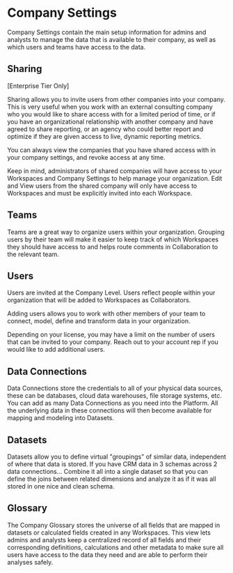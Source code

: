 # Company Settings

Company Settings contain the main setup information for admins and analysts to manage the data that is available to their company, as well as which users and teams have access to the data.

## Sharing

\[Enterprise Tier Only\] 

Sharing allows you to invite users from other companies into your company. This is very useful when you work with an external consulting company who you would like to share access with for a limited period of time, or if you have an organizational relationship with another company and have agreed to share reporting, or an agency who could better report and optimize if they are given access to live, dynamic reporting metrics.

You can always view the companies that you have shared access with in your company settings, and revoke access at any time. 

Keep in mind, administrators of shared companies will have access to your Workspaces and Company Settings to help manage your organization. Edit and View users from the shared company will only have access to Workspaces and must be explicitly invited into each Workspace.

## Teams

Teams are a great way to organize users within your organization. Grouping users by their team will make it easier to keep track of which Workspaces they should have access to and helps route comments in Collaboration to the relevant team. 

## Users

Users are invited at the Company Level. Users reflect people within your organization that will be added to Workspaces as Collaborators. 

Adding users allows you to work with other members of your team to connect, model, define and transform data in your organization. 

Depending on your license, you may have a limit on the number of users that can be invited to your company. Reach out to your account rep if you would like to add additional users.

## Data Connections

Data Connections store the credentials to all of your physical data sources, these can be databases, cloud data warehouses, file storage systems, etc. You can add as many Data Connections as you need into the Platform. All the underlying data in these connections will then become available for mapping and modeling into Datasets.

## Datasets

Datasets allow you to define virtual "groupings" of similar data, independent of where that data is stored. If you have CRM data in 3 schemas across 2 data connections... Combine it all into a single dataset so that you can define the joins between related dimensions and analyze it as if it was all stored in one nice and clean schema.

## Glossary

The Company Glossary stores the universe of all fields that are mapped in datasets or calculated fields created in any Workspaces. This view lets admins and analysts keep a centralized record of all fields and their corresponding definitions, calculations and other metadata to make sure all users have access to the data they need and are able to perform their analyses safely.

